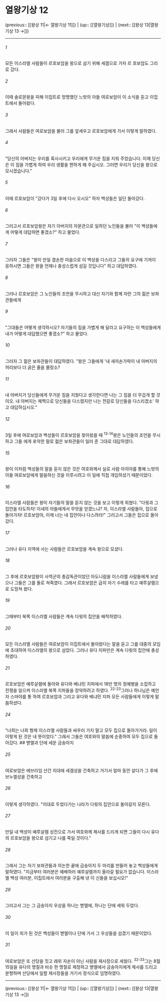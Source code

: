 # 열왕기상 12

(previous:: [[왕상 11|← 열왕기상 11]]) | (up:: [[열왕기상]]) | (next:: [[왕상 13|열왕기상 13 →]])

***




###### 1 

모든 이스라엘 사람들이 르호보암을 왕으로 삼기 위해 세겜으로 가자 르 호보암도 그리로 갔다. 



###### 2 

이때 솔로몬왕을 피해 이집트로 망명했던 느밧의 아들 여로보암이 이 소식을 듣고 이집트에서 돌아왔다. 



###### 3 

그래서 사람들은 여로보암을 불러 그를 앞세우고 르호보암에게 가서 이렇게 말하였다. 



###### 4 

"당신의 아버지는 우리를 혹사시키고 우리에게 무거운 짐을 지워 주었습니다. 이제 당신은 이 짐을 가볍게 하여 우리 생활을 편하게 해 주십시오. 그러면 우리가 당신을 왕으로 모시겠습니다." 



###### 5 

이때 르호보암이 "갔다가 3일 후에 다시 오시오" 하자 백성들은 일단 돌아갔다. 



###### 6 

그러고서 르호보암왕은 자기 아버지의 자문관으로 일하던 노인들을 불러 "이 백성들에게 어떻게 대답하면 좋겠소?" 하고 물었다. 



###### 7 

그러자 그들은 "왕이 만일 겸손한 마음으로 이 백성을 다스리고 그들의 요구에 기꺼이 응하시면 그들은 왕을 언제나 충성스럽게 섬길 것입니다" 하고 대답하였다. 



###### 8 

그러나 르호보암은 그 노인들의 조언을 무시하고 대신 자기와 함께 자란 그의 젊은 보좌관들에게 



###### 9 

"그대들은 어떻게 생각하시오? 자기들의 짐을 가볍게 해 달라고 요구하는 이 백성들에게 내가 어떻게 대답했으면 좋겠소?" 하고 물었다. 



###### 10 

그러자 그 젊은 보좌관들이 대답하였다. "왕은 그들에게 '내 새끼손가락이 내 아버지의 허리보다 더 굵은 줄을 몰랐소? 



###### 11 

내 아버지가 당신들에게 무거운 짐을 지웠다고 생각한다면 나는 그 짐을 더 무겁게 할 것이오. 내 아버지는 채찍으로 당신들을 다스렸지만 나는 전갈로 당신들을 다스리겠소' 하고 대답하십시오." 



###### 12 

3일 후에 여로보암과 백성들이 르호보암을 찾아왔을 때 <sup class="versenum">13-14</sup>왕은 노인들의 조언을 무시하고 그들 에게 포악한 말로 젊은 보좌관들이 일러 준 그대로 대답하였다. 



###### 15 

왕이 이처럼 백성들의 말을 듣지 않은 것은 여호와께서 실로 사람 아히야를 통해 느밧의 아들 여로보암에게 말씀하신 것을 이루시려고 이 일에 직접 개입하셨기 때문이었다. 



###### 16 

이스라엘 사람들은 왕이 자기들의 말을 듣지 않는 것을 보고 이렇게 외쳤다. "다윗과 그 집안을 타도하자! 이새의 아들에게서 무엇을 얻겠느냐? 자, 이스라엘 사람들아, 집으로 돌아가자! 르호보암아, 이제 너는 네 집안이나 다스려라!" 그러고서 그들은 집으로 돌아갔다. 



###### 17 

그러나 유다 지역에 사는 사람들은 르호보암을 계속 왕으로 모셨다. 



###### 18 

그 후에 르호보암왕이 사역군의 총감독관이었던 아도니람을 이스라엘 사람들에게 보냈으나 그들은 그를 돌로 쳐죽였다. 그래서 르호보암은 급히 자기 수레를 타고 예루살렘으로 도망쳐 왔다. 



###### 19 

그때부터 북쪽 이스라엘 사람들은 계속 다윗의 집안을 배척하였다. 



###### 20 

모든 이스라엘 사람들은 여로보암이 이집트에서 돌아왔다는 말을 듣고 그를 대중의 모임에 초대하여 이스라엘의 왕으로 삼았다. 그러나 유다 지파만은 계속 다윗의 집안에 충성하였다. 



###### 21 

르호보암은 예루살렘에 돌아와 유다와 베냐민 지파에서 18만 명의 정예병을 소집하고 전쟁을 일으켜 이스라엘 북쪽 지파들을 장악하려고 하였다. <sup class="versenum">22-23</sup>그러나 하나님은 예언자 스마야를 통 하여 르호보암과 그리고 유다와 베냐민 지파 모든 사람들에게 이렇게 말씀하셨다. 



###### 24 

"너희는 너희 형제 이스라엘 사람들과 싸우러 가지 말고 모두 집으로 돌아가거라. 일이 이렇게 된 것은 내 뜻이었다." 그래서 그들은 여호와의 말씀에 순종하여 모두 집으로 돌아갔다. ## 벧엘과 단에 세운 금송아지 



###### 25 

여로보암은 에브라임 산간 지대에 세겜성을 건축하고 거기서 얼마 동안 살다가 그 후에 브누엘성을 건축하고 



###### 26 

이렇게 생각하였다. "이대로 두었다가는 나라가 다윗의 집안으로 돌아갈지 모른다. 



###### 27 

만일 내 백성이 예루살렘 성전으로 가서 여호와께 제사를 드리게 되면 그들이 다시 유다의 르호보암을 왕으로 섬기고 나를 죽일 것이다." 



###### 28 

그래서 그는 자기 보좌관들과 의논한 끝에 금송아지 두 마리를 만들어 놓고 백성들에게 말하였다. "지금부터 여러분은 예배하러 예루살렘까지 올라갈 필요가 없습니다. 이스라엘 백성 여러분, 이집트에서 여러분을 구출해 낸 이 신들을 보십시오!" 



###### 29 

그러고서 그는 그 금송아지 우상을 하나는 벧엘에, 하나는 단에 세워 두었다. 



###### 30 

이 일이 죄가 된 것은 백성들이 벧엘이나 단에 가서 그 우상들을 섬겼기 때문이었다. 



###### 31 

여로보암은 또 산당을 짓고 레위 자손이 아닌 사람을 제사장으로 세웠다. <sup class="versenum">32-33</sup>그는 8월 15일을 유다의 명절과 비슷 한 명절로 제정하고 벧엘에서 금송아지에게 제사를 드리고 분향하며 산당에서 일할 제사장들을 거기서 정식으로 임명하였다.

***

(previous:: [[왕상 11|← 열왕기상 11]]) | (up:: [[열왕기상]]) | (next:: [[왕상 13|열왕기상 13 →]])
